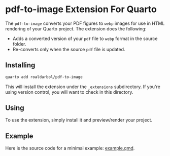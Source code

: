 # pdf-to-image Extension For Quarto
The `pdf-to-image` converts your PDF figures to `webp` images for use in HTML rendering of your Quarto project.
The extension does the following:
- Adds a converted version of your `pdf` file to `webp` format in the source folder.
- Re-converts only when the source `pdf` file is updated.

## Installing
```bash
quarto add roaldarbol/pdf-to-image
```

This will install the extension under the `_extensions` subdirectory.
If you're using version control, you will want to check in this directory.

## Using
To use the extension, simply install it and preview/render your project.

## Example
Here is the source code for a minimal example: [example.qmd](example.qmd).


